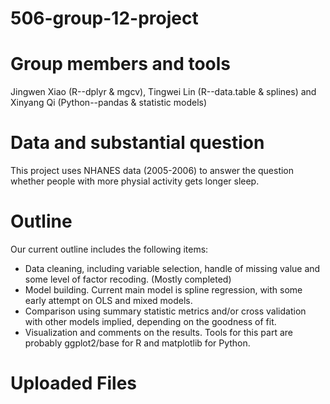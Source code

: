 # 506-group-12-project

# Group members and tools 
  Jingwen Xiao (R--dplyr & mgcv), Tingwei Lin (R--data.table & splines) and Xinyang Qi (Python--pandas & statistic models)

# Data and substantial question
  This project uses NHANES data (2005-2006) to answer the question whether people with more physial activity gets longer sleep. 

# Outline
Our current outline includes the following items:
  - Data cleaning, including variable selection, handle of missing value and some level of factor recoding. (Mostly completed)
  - Model building. Current main model is spline regression, with some early attempt on OLS and mixed models.
  - Comparison using summary statistic metrics and/or cross validation with other models implied, depending on the goodness of fit.
  - Visualization and comments on the results. Tools for this part are probably ggplot2/base for R and matplotlib for Python.

# Uploaded Files 


